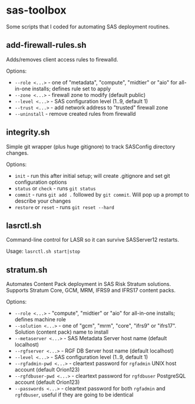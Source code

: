 # sas-toolbox

Some scripts that I coded for automating SAS deployment routines.

## add-firewall-rules.sh
Adds/removes client access rules to firewalld.

Options:
* ``--role <...>`` - one of "metadata", "compute", "midtier" or "aio" for all-in-one installs; defines rule set to apply
* ``--zone <...>`` - firewall zone to modify (default public)
* ``--level <...>`` - SAS configuration level (1..9, default 1)
* ``--trust <...>`` - add network address to "trusted" firewall zone
* ``--uninstall`` - remove created rules from firewalld

## integrity.sh
Simple git wrapper (plus huge gitignore) to track SASConfig directory changes.

Options:
* ``init`` - run this after initial setup; will create .gitignore and set git configuration options
* ``status`` or ``check`` - runs ``git status``
* ``commit`` - runs ``git add .`` followed by ``git commit``. Will pop up a prompt to describe your changes
* ``restore`` or ``reset`` - runs ``git reset --hard``

## lasrctl.sh
Command-line control for LASR so it can survive SASServer12 restarts.

Usage: ``lasrctl.sh start|stop``

## stratum.sh
Automates Content Pack deployment in SAS Risk Stratum solutions.
Supports Stratum Core, GCM, MRM, IFRS9 and IFRS17 content packs.

Options:
* ``--role <...>`` - "compute", "midtier" or "aio" for all-in-one installs; defines machine role
* ``--solution <...>`` - one of "gcm", "mrm", "core", "ifrs9" or "ifrs17". Solution (content pack) name to install
* ``--metaserver <...>`` - SAS Metadata Server host name (default localhost)
* ``--rgfserver <...>`` - RGF DB Server host name (default localhost)
* ``--level <...>`` - SAS configuration level (1..9, default 1)
* ``--rgfadmin-pwd <...>`` - cleartext password for ``rgfadmin`` UNIX host account (default Orion123)
* ``--rgfdbuser-pwd <...>`` - cleartext password for ``rgfdbuser`` PostgreSQL account (default Orion123)
* ``--passwords <...>`` - cleartext password for both ``rgfadmin`` and ``rgfdbuser``, useful if they are going to be identical
